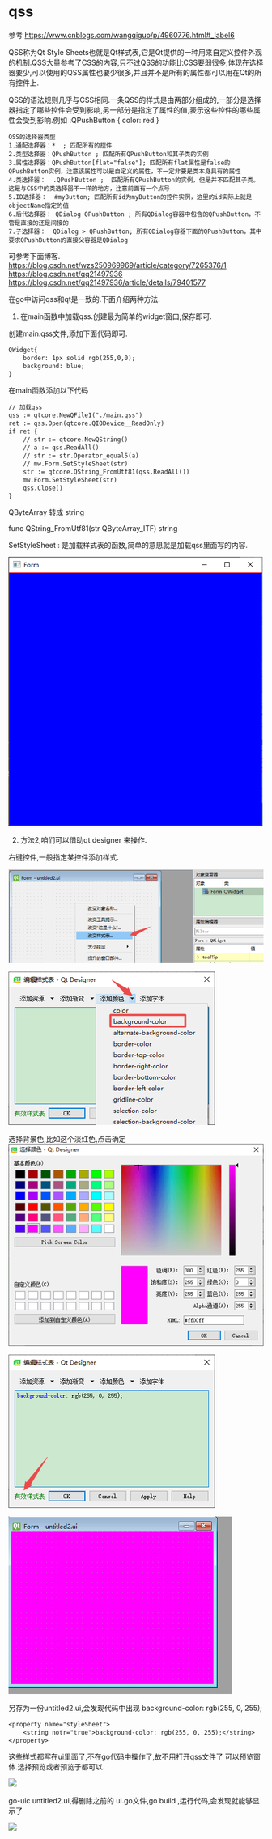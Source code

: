 ﻿# qss

参考 https://www.cnblogs.com/wangqiguo/p/4960776.html#_label6

QSS称为Qt Style Sheets也就是Qt样式表,它是Qt提供的一种用来自定义控件外观的机制.QSS大量参考了CSS的内容,只不过QSS的功能比CSS要弱很多,体现在选择器要少,可以使用的QSS属性也要少很多,并且并不是所有的属性都可以用在Qt的所有控件上.

QSS的语法规则几乎与CSS相同.一条QSS的样式是由两部分组成的,一部分是选择器指定了哪些控件会受到影响,另一部分是指定了属性的值,表示这些控件的哪些属性会受到影响.例如
:QPushButton { color: red }
```
QSS的选择器类型
1.通配选择器：*  ; 匹配所有的控件
2.类型选择器：QPushButton ; 匹配所有QPushButton和其子类的实例
3.属性选择器：QPushButton[flat="false"]; 匹配所有flat属性是false的QPushButton实例，注意该属性可以是自定义的属性，不一定非要是类本身具有的属性
4.类选择器：  .QPushButton ;  匹配所有QPushButton的实例，但是并不匹配其子类。这是与CSS中的类选择器不一样的地方，注意前面有一个点号
5.ID选择器：  #myButton; 匹配所有id为myButton的控件实例，这里的id实际上就是objectName指定的值
6.后代选择器： QDialog QPushButton ; 所有QDialog容器中包含的QPushButton，不管是直接的还是间接的
7.子选择器：  QDialog > QPushButton; 所有QDialog容器下面的QPushButton，其中要求QPushButton的直接父容器是QDialog
```

可参考下面博客.
https://blog.csdn.net/wzs250969969/article/category/7265376/1
https://blog.csdn.net/qq21497936
https://blog.csdn.net/qq21497936/article/details/79401577

在go中访问qss和qt是一致的.下面介绍两种方法.

1. 在main函数中加载qss.创建最为简单的widget窗口,保存即可.

创建main.qss文件,添加下面代码即可.
```
QWidget{
	border: 1px solid rgb(255,0,0);
	background: blue;
}
```
在main函数添加以下代码
```
// 加载qss
qss := qtcore.NewQFile1("./main.qss")
ret := qss.Open(qtcore.QIODevice__ReadOnly)
if ret {
	// str := qtcore.NewQString()
	// a := qss.ReadAll()
	// str := str.Operator_equal5(a)
	// mw.Form.SetStyleSheet(str)
	str := qtcore.QString_FromUtf81(qss.ReadAll())
	mw.Form.SetStyleSheet(str)
	qss.Close()
}
```

QByteArray 转成 string

func QString_FromUtf81(str QByteArray_ITF) string

SetStyleSheet : 是加载样式表的函数,简单的意思就是加载qss里面写的内容.

![](file_pic/01.png)

2. 方法2,咱们可以借助qt designer 来操作.

右键控件,一般指定某控件添加样式.

![](file_pic/02.png)

![](file_pic/03.png)

选择背景色,比如这个淡红色,点击确定
![](file_pic/04.png)

![](file_pic/05.png)

![](file_pic/06.png)

另存为一份untitled2.ui,会发现代码中出现 background-color: rgb(255, 0, 255);

```
<property name="styleSheet">
    <string notr="true">background-color: rgb(255, 0, 255);</string>
</property>
````

这些样式都写在ui里面了,不在go代码中操作了,故不用打开qss文件了
可以预览窗体.选择预览或者预览于都可以.

![](file_pic/07.png)

go-uic untitled2.ui,得删除之前的 ui.go文件,go build ,运行代码,会发现就能够显示了

![](file_pic/08.png)

